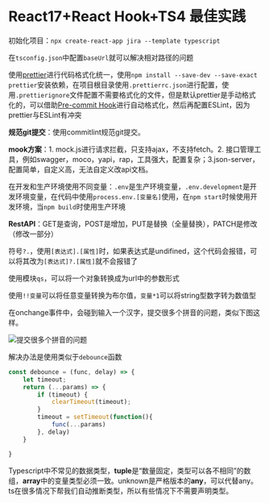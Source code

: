 # React17+React Hook+TS4 最佳实践

初始化项目：`npx create-react-app jira --template typescript`

在`tsconfig.json`中配置`baseUrl`就可以解决相对路径的问题

使用[prettier](https://prettier.io/)进行代码格式化统一，使用`npm install --save-dev --save-exact prettier`安装依赖，在项目根目录使用`.prettierrc.json`进行配置，使用`.prettierignore`文件配置不需要格式化的文件，但是默认prettier是手动格式化的，可以借助[Pre-commit Hook](https://prettier.io/docs/en/precommit.html)进行自动格式化，然后再配置ESLint，因为prettier与ESLint有冲突

**规范git提交**：使用commitlint规范git提交。

**mook方案**：1. mock.js进行请求拦截，只支持ajax，不支持fetch。2. 接口管理工具，例如swagger，moco，yapi，rap，工具强大，配置复杂；3.json-server，配置简单，自定义高，无法自定义改api文档。

在开发和生产环境使用不同变量：`.env`是生产环境变量，`.env.development`是开发环境变量，在代码中使用`process.env.[变量名]`使用，在`npm start`时候使用开发环境，当`npm build`时使用生产环境

**RestAPI**：GET是查询，POST是增加，PUT是替换（全量替换），PATCH是修改（修改一部分）

符号`?.`，使用`[表达式].[属性]`时，如果表达式是undifined，这个代码会报错，可以将其改为`[表达式]?.[属性]`就不会报错了

使用模块`qs`，可以将一个对象转换成为url中的参数形式

使用`!!变量`可以将任意变量转换为布尔值，`变量*1`可以将string型数字转为数值型

在onchange事件中，会碰到输入一个汉字，提交很多个拼音的问题，类似下图这样。

![提交很多个拼音的问题](https://ftp.bmp.ovh/imgs/2021/09/8a4fee45f72d7b3d.png)

解决办法是使用类似于`debounce`函数

```js
const debounce = (func, delay) => {
    let timeout;
    return (...params) => {
        if (timeout) {
            clearTimeout(timeout);
        }
        timeout = setTimeout(function(){
            func(...params)
        }, delay)
    }

}
```

Typescript中不常见的数据类型，**tuple**是“数量固定，类型可以各不相同”的数组，**array**中的变量类型必须一致。unknown是严格版本的**any**，可以代替any。ts在很多情况下帮我们自动推断类型，所以有些情况下不需要声明类型。